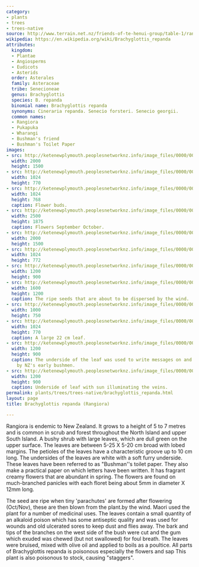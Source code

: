 ```yaml
---
category:
- plants
- trees
- trees-native
source: http://www.terrain.net.nz/friends-of-te-henui-group/table-1/rangiora-new.html
wikipedia: https://en.wikipedia.org/wiki/Brachyglottis_repanda
attributes:
  kingdom:
  - Plantae
  - Angiosperms
  - Eudicots
  - Asterids
  order: Asterales
  family: Asteraceae
  tribe: Senecioneae
  genus: Brachyglottis
  species: B. repanda
  binomial name: Brachyglottis repanda
  synonyms: Cineraria repanda. Senecio forsteri. Senecio georgii.
  common names:
  - Rangiora
  - Pukapuka
  - Wharangi
  - Bushman's friend
  - Bushman's Toilet Paper
images:
- src: http://ketenewplymouth.peoplesnetworknz.info/image_files/0000/0010/9623/Brachyglottis_repanda__Rangiora_.JPG
  width: 2000
  height: 1500
- src: http://ketenewplymouth.peoplesnetworknz.info/image_files/0000/0006/1959/Brachyglottis_repanda_flowers.JPG
  width: 1024
  height: 770
- src: http://ketenewplymouth.peoplesnetworknz.info/image_files/0000/0002/4249/Brachyglottis_repande__rangiora-1.JPG
  width: 1024
  height: 768
  caption: Flower buds.
- src: http://ketenewplymouth.peoplesnetworknz.info/image_files/0000/0010/9633/Brachyglottis_repanda__Rangiora_-001.JPG
  width: 2500
  height: 1875
  caption: Flowers September October.
- src: http://ketenewplymouth.peoplesnetworknz.info/image_files/0000/0010/9628/Brachyglottis_repanda__Rangiora_-002.JPG
  width: 2000
  height: 1500
- src: http://ketenewplymouth.peoplesnetworknz.info/image_files/0000/0006/1949/Brachyglottis_repanda_flowers-001.JPG
  width: 1024
  height: 772
- src: http://ketenewplymouth.peoplesnetworknz.info/image_files/0000/0006/1964/Brachyglottis_repanda_flowers__Rangiora_flowers.JPG
  width: 1200
  height: 900
- src: http://ketenewplymouth.peoplesnetworknz.info/image_files/0000/0004/3539/Brachyglottis_repanda__Rangiora_.JPG
  width: 1600
  height: 1200
  caption: The ripe seeds that are about to be dispersed by the wind.
- src: http://ketenewplymouth.peoplesnetworknz.info/image_files/0000/0000/2208/rangiora_leaves.jpg
  width: 1000
  height: 750
- src: http://ketenewplymouth.peoplesnetworknz.info/image_files/0000/0008/9663/Large_Brachyglottis_repanda_leaf__rangiora.JPG
  width: 1024
  height: 770
  caption: A large 22 cm leaf.
- src: http://ketenewplymouth.peoplesnetworknz.info/image_files/0000/0002/4254/Brachyglottis_repande__rangiora-3.JPG
  width: 1200
  height: 900
  caption: The underside of the leaf was used to write messages on and as toilet paper
    by NZ's early bushmen.
- src: http://ketenewplymouth.peoplesnetworknz.info/image_files/0000/0011/4523/1-Brachyglottis_repanda__Rangiora_-001.JPG
  width: 1200
  height: 900
  caption: Underside of leaf with sun illuminating the veins.
permalink: plants/trees/trees-native/brachyglottis_repanda.html
layout: page
title: Brachyglottis repanda (Rangiora)

---
```

Rangiora is endemic to New Zealand. It grows to a height of 5 to 7 metres and is common in scrub and forest throughout the North Island and upper South Island. A bushy shrub with large leaves, which are dull green on the upper surface. The leaves are between 5-25 X 5-20 cm broad with lobed margins. The petioles of the leaves have a characteristic groove up to 10 cm long. The undersides of the leaves are white with a soft furry underside. These leaves have been referred to as "Bushman''s toilet paper. They also make a practical paper on which letters have been written. It has fragrant creamy flowers that are abundant in spring. The flowers are found on much-branched panicles with each floret being about 5mm in diameter X 12mm long.

The seed are ripe when tiny 'parachutes' are formed after flowering (Oct/Nov), these are then blown from the plant.by the wind. 
Maori used the plant for a number of medicinal uses. The leaves contain a small quantity of an alkaloid poison which has some antiseptic quality and was used for wounds and old ulcerated sores to keep dust and flies away. The bark and tips of the branches on the west side of the bush were cut and the gum which exuded was chewed (but not swallowed) for foul breath. The leaves were bruised, mixed with olive oil and applied to boils as a poultice.
All parts of Brachyglottis repanda is poisonous especially the flowers and sap This plant is also poisonous to stock, causing "staggers".
